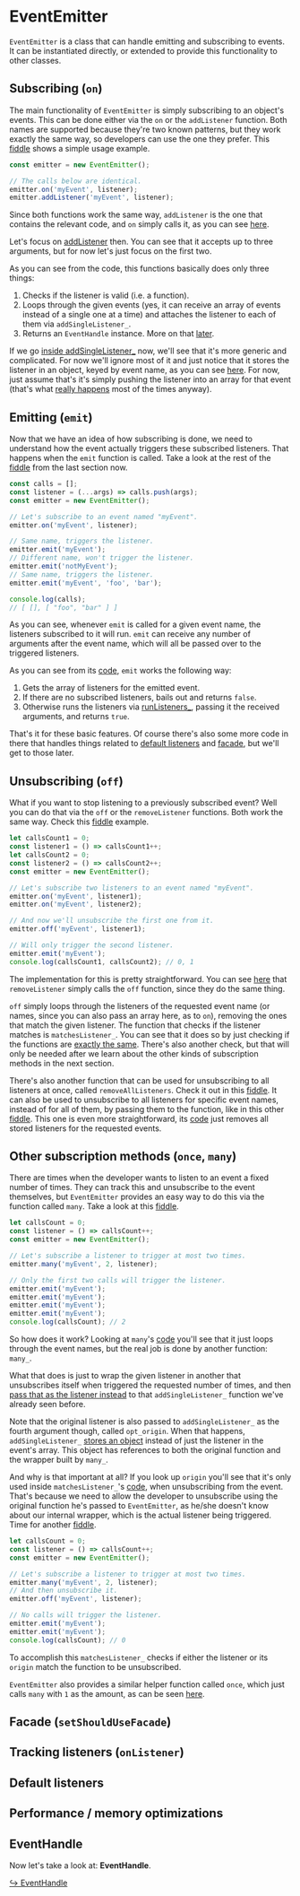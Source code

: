 # EventEmitter

`EventEmitter` is a class that can handle emitting and subscribing to events. It
can be instantiated directly, or extended to provide this functionality to other
classes.

## Subscribing (`on`)

The main functionality of `EventEmitter` is simply subscribing to an object's
events. This can be done either via the `on` or the `addListener` function. Both
names are supported because they're two known patterns, but they work exactly
the same way, so developers can use the one they prefer. This
[fiddle](https://jsfiddle.net/metaljs/dgq5ucyz/) shows a simple usage example.

```js
const emitter = new EventEmitter();

// The calls below are identical.
emitter.on('myEvent', listener);
emitter.addListener('myEvent', listener);
```

Since both functions work the same way, `addListener` is the one that contains
the relevant code, and `on` simply calls it, as you can see [here](https://github.com/metal/metal.js/blob/2a6bb0014cfa729a16ec040cfaf93660871dd567/packages/metal-events/src/EventEmitter.js#L280).

Let's focus on [addListener](https://github.com/metal/metal.js/blob/2a6bb0014cfa729a16ec040cfaf93660871dd567/packages/metal-events/src/EventEmitter.js#L71)
then. You can see that it accepts up to three arguments, but for now let's just
focus on the first two.

As you can see from the code, this functions basically does only three things:

1. Checks if the listener is valid (i.e. a function).
2. Loops through the given events (yes, it can receive an array of events
instead of a single one at a time) and attaches the listener to each of them
via `addSingleListener_`.
3. Returns an `EventHandle` instance. More on that [later](EventHandle.md).

If we go [inside addSingleListener_](https://github.com/metal/metal.js/blob/2a6bb0014cfa729a16ec040cfaf93660871dd567/packages/metal-events/src/EventEmitter.js#L94)
now, we'll see that it's more generic and complicated. For now we'll ignore
most of it and just notice that it stores the listener in an object, keyed by
event name, as you can see [here](https://github.com/metal/metal.js/blob/2a6bb0014cfa729a16ec040cfaf93660871dd567/packages/metal-events/src/EventEmitter.js#L104). For now, just assume that's it's simply pushing the listener into
an array for that event (that's what [really happens](https://github.com/metal/metal.js/blob/2a6bb0014cfa729a16ec040cfaf93660871dd567/packages/metal-events/src/EventEmitter.js#L57)
most of the times anyway).

## Emitting (`emit`)

Now that we have an idea of how subscribing is done, we need to understand how
the event actually triggers these subscribed listeners. That happens when the
`emit` function is called. Take a look at the rest of the [fiddle]([fiddle](https://jsfiddle.net/metaljs/dgq5ucyz/))
from the last section now.

```js
const calls = [];
const listener = (...args) => calls.push(args);
const emitter = new EventEmitter();

// Let's subscribe to an event named "myEvent".
emitter.on('myEvent', listener);

// Same name, triggers the listener.
emitter.emit('myEvent');
// Different name, won't trigger the listener.
emitter.emit('notMyEvent');
// Same name, triggers the listener.
emitter.emit('myEvent', 'foo', 'bar');

console.log(calls);
// [ [], [ "foo", "bar" ] ]
```

As you can see, whenever `emit` is called for a given event name, the listeners
subscribed to it will run. `emit` can receive any number of arguments after the
event name, which will all be passed over to the triggered listeners.

As you can see from its [code](https://github.com/metal/metal.js/blob/c49fa217ca4712063fe30d96cf6e46ec23a4dcf2/packages/metal-events/src/EventEmitter.js#L140),
`emit` works the following way:

1. Gets the array of listeners for the emitted event.
2. If there are no subscribed listeners, bails out and returns `false`.
3. Otherwise runs the listeners via [runListeners_](https://github.com/metal/metal.js/blob/c49fa217ca4712063fe30d96cf6e46ec23a4dcf2/packages/metal-events/src/EventEmitter.js#L378),
passing it the received arguments, and returns `true`.

That's it for these basic features. Of course there's also some more code in
there that handles things related to [default listeners](#default-listeners) and
[facade](#facade-setshouldusefacade), but we'll get to those later.

## Unsubscribing (`off`)

What if you want to stop listening to a previously subscribed event? Well you
can do that via the `off` or the `removeListener` functions. Both work the same
way. Check this [fiddle](https://jsfiddle.net/metaljs/fcmtkdhh/) example.

```js
let callsCount1 = 0;
const listener1 = () => callsCount1++;
let callsCount2 = 0;
const listener2 = () => callsCount2++;
const emitter = new EventEmitter();

// Let's subscribe two listeners to an event named "myEvent".
emitter.on('myEvent', listener1);
emitter.on('myEvent', listener2);

// And now we'll unsubscribe the first one from it.
emitter.off('myEvent', listener1);

// Will only trigger the second listener.
emitter.emit('myEvent');
console.log(callsCount1, callsCount2); // 0, 1
```

The implementation for this is pretty straightforward. You can see [here](https://github.com/metal/metal.js/blob/071280367a2c6f98bdafeeb30d151f4b61cb8a5a/packages/metal-events/src/EventEmitter.js#L343)
that `removeListener` simply calls the `off` function, since they do the same
thing.

`off` simply loops through the listeners of the requested event name
(or names, since you can also pass an array here, as to `on`), removing the ones
that match the given listener. The function that checks if the listener matches
is `matchesListener_`. You can see that it does so by just checking if the
functions are [exactly the same](https://github.com/metal/metal.js/blob/071280367a2c6f98bdafeeb30d151f4b61cb8a5a/packages/metal-events/src/EventEmitter.js#L238).
There's also another check, but that will only be needed after we learn about
the other kinds of subscription methods in the next section.

There's also another function that can be used for unsubscribing to all
listeners at once, called `removeAllListeners`. Check it out in this
[fiddle](https://jsfiddle.net/metaljs/963yd268/). It can also be used to
unsubscribe to all listeners for specific event names, instead of for all of
them, by passing them to the function, like in this other
[fiddle](https://jsfiddle.net/metaljs/mxeexh25/). This one is even more
straightforward, its [code](https://github.com/metal/metal.js/blob/071280367a2c6f98bdafeeb30d151f4b61cb8a5a/packages/metal-events/src/EventEmitter.js#L303)
just removes all stored listeners for the requested events.

## Other subscription methods (`once`, `many`)

There are times when the developer wants to listen to an event a fixed number
of times. They can track this and unsubscribe to the event themselves, but
`EventEmitter` provides an easy way to do this via the function called `many`.
Take a look at this [fiddle](https://jsfiddle.net/metaljs/gqmc22uv/).

```js
let callsCount = 0;
const listener = () => callsCount++;
const emitter = new EventEmitter();

// Let's subscribe a listener to trigger at most two times.
emitter.many('myEvent', 2, listener);

// Only the first two calls will trigger the listener.
emitter.emit('myEvent');
emitter.emit('myEvent');
emitter.emit('myEvent');
emitter.emit('myEvent');
console.log(callsCount); // 2
```

So how does it work? Looking at `many`'s [code](https://github.com/metal/metal.js/blob/071280367a2c6f98bdafeeb30d151f4b61cb8a5a/packages/metal-events/src/EventEmitter.js#L192)
you'll see that it just loops through the event names, but the real job is done
by another function: `many_`.

What that does is just to wrap the given listener in another that unsubscribes
itself when triggered the requested number of times, and then
[pass that as the listener instead](https://github.com/metal/metal.js/blob/071280367a2c6f98bdafeeb30d151f4b61cb8a5a/packages/metal-events/src/EventEmitter.js#L225)
to that `addSingleListener_` function we've already seen before.

Note that the original listener is also passed to `addSingleListener_` as the
fourth argument though, called `opt_origin`. When that happens,
`addSingleListener_` [stores an object](https://github.com/metal/metal.js/blob/071280367a2c6f98bdafeeb30d151f4b61cb8a5a/packages/metal-events/src/EventEmitter.js#L97)
instead of just the listener in the event's array. This object has references
to both the original function and the wrapper built by `many_`.

And why is that
important at all? If you look up `origin` you'll see that it's only used inside
`matchesListener_`'s [code](https://github.com/metal/metal.js/blob/071280367a2c6f98bdafeeb30d151f4b61cb8a5a/packages/metal-events/src/EventEmitter.js#L239),
when unsubscribing from the event. That's because we need to allow the developer
to unsubscribe using the original function he's passed to `EventEmitter`, as
he/she doesn't know about our internal wrapper, which is the actual listener
being triggered. Time for another
[fiddle](https://jsfiddle.net/metaljs/3erLc60L/).

```js
let callsCount = 0;
const listener = () => callsCount++;
const emitter = new EventEmitter();

// Let's subscribe a listener to trigger at most two times.
emitter.many('myEvent', 2, listener);
// And then unsubscribe it.
emitter.off('myEvent', listener);

// No calls will trigger the listener.
emitter.emit('myEvent');
emitter.emit('myEvent');
console.log(callsCount); // 0
```

To accomplish this `matchesListener_` checks if either the listener or its
`origin` match the function to be unsubscribed.

`EventEmitter` also provides a similar helper function called `once`, which just
calls `many` with `1` as the amount, as can be seen [here](https://github.com/metal/metal.js/blob/071280367a2c6f98bdafeeb30d151f4b61cb8a5a/packages/metal-events/src/EventEmitter.js#L293).

## Facade (`setShouldUseFacade`)

## Tracking listeners (`onListener`)

## Default listeners

## Performance / memory optimizations

## EventHandle

Now let's take a look at: **EventHandle**.

[↪ EventHandle](EventHandle.md)

